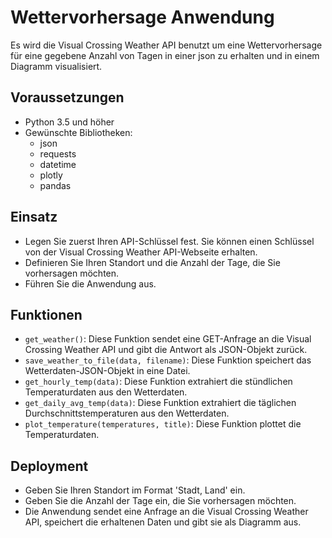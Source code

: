 # Wettervorhersage Anwendung
Es wird die Visual Crossing Weather API benutzt um eine Wettervorhersage für eine gegebene Anzahl von Tagen in einer json zu erhalten und in einem Diagramm visualisiert.

## Voraussetzungen

- Python 3.5 und höher
- Gewünschte Bibliotheken:
  - json 
  - requests 
  - datetime 
  - plotly 
  - pandas 

## Einsatz

- Legen Sie zuerst Ihren API-Schlüssel fest. Sie können einen Schlüssel von der Visual Crossing Weather API-Webseite erhalten.
- Definieren Sie Ihren Standort und die Anzahl der Tage, die Sie vorhersagen möchten.
- Führen Sie die Anwendung aus. 

## Funktionen

- `get_weather()`: Diese Funktion sendet eine GET-Anfrage an die Visual Crossing Weather API und gibt die Antwort als JSON-Objekt zurück.
- `save_weather_to_file(data, filename)`: Diese Funktion speichert das Wetterdaten-JSON-Objekt in eine Datei.
- `get_hourly_temp(data)`: Diese Funktion extrahiert die stündlichen Temperaturdaten aus den Wetterdaten.
- `get_daily_avg_temp(data)`: Diese Funktion extrahiert die täglichen Durchschnittstemperaturen aus den Wetterdaten.
- `plot_temperature(temperatures, title)`: Diese Funktion plottet die Temperaturdaten.

## Deployment

- Geben Sie Ihren Standort im Format 'Stadt, Land' ein.
- Geben Sie die Anzahl der Tage ein, die Sie vorhersagen möchten.
- Die Anwendung sendet eine Anfrage an die Visual Crossing Weather API, speichert die erhaltenen Daten und gibt sie als Diagramm aus.